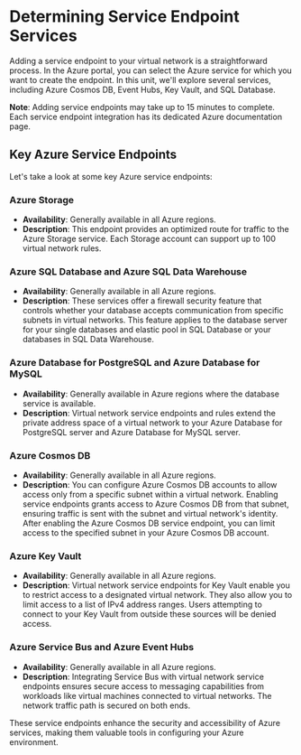 # Determining Service Endpoint Services 

Adding a service endpoint to your virtual network is a straightforward process. In the Azure portal, you can select the Azure service for which you want to create the endpoint. In this unit, we'll explore several services, including Azure Cosmos DB, Event Hubs, Key Vault, and SQL Database.

**Note**: Adding service endpoints may take up to 15 minutes to complete. Each service endpoint integration has its dedicated Azure documentation page.

## Key Azure Service Endpoints

Let's take a look at some key Azure service endpoints:

### Azure Storage
- **Availability**: Generally available in all Azure regions.
- **Description**: This endpoint provides an optimized route for traffic to the Azure Storage service. Each Storage account can support up to 100 virtual network rules.

### Azure SQL Database and Azure SQL Data Warehouse
- **Availability**: Generally available in all Azure regions.
- **Description**: These services offer a firewall security feature that controls whether your database accepts communication from specific subnets in virtual networks. This feature applies to the database server for your single databases and elastic pool in SQL Database or your databases in SQL Data Warehouse.

### Azure Database for PostgreSQL and Azure Database for MySQL
- **Availability**: Generally available in Azure regions where the database service is available.
- **Description**: Virtual network service endpoints and rules extend the private address space of a virtual network to your Azure Database for PostgreSQL server and Azure Database for MySQL server.

### Azure Cosmos DB
- **Availability**: Generally available in all Azure regions.
- **Description**: You can configure Azure Cosmos DB accounts to allow access only from a specific subnet within a virtual network. Enabling service endpoints grants access to Azure Cosmos DB from that subnet, ensuring traffic is sent with the subnet and virtual network's identity. After enabling the Azure Cosmos DB service endpoint, you can limit access to the specified subnet in your Azure Cosmos DB account.

### Azure Key Vault
- **Availability**: Generally available in all Azure regions.
- **Description**: Virtual network service endpoints for Key Vault enable you to restrict access to a designated virtual network. They also allow you to limit access to a list of IPv4 address ranges. Users attempting to connect to your Key Vault from outside these sources will be denied access.

### Azure Service Bus and Azure Event Hubs
- **Availability**: Generally available in all Azure regions.
- **Description**: Integrating Service Bus with virtual network service endpoints ensures secure access to messaging capabilities from workloads like virtual machines connected to virtual networks. The network traffic path is secured on both ends.

These service endpoints enhance the security and accessibility of Azure services, making them valuable tools in configuring your Azure environment.
